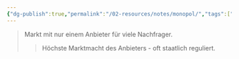 ```yaml
---
{"dg-publish":true,"permalink":"/02-resources/notes/monopol/","tags":["markt/struktur","BWL"],"noteIcon":"","updated":"2025-09-05T10:12:30.802+02:00"}
---
```


>Markt mit nur einem Anbieter für viele Nachfrager.
>>Höchste Marktmacht des Anbieters - oft staatlich reguliert.